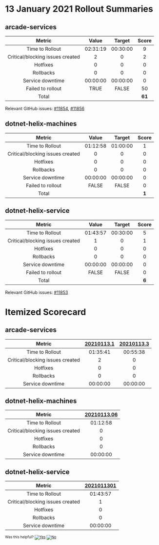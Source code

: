 # 13 January 2021 Rollout Summaries

## arcade-services

|              Metric              |   Value  |  Target  |   Score   |
|:--------------------------------:|:--------:|:--------:|:---------:|
| Time to Rollout                  | 02:31:19 | 00:30:00 |     9     |
| Critical/blocking issues created |     2    |    0     |     2     |
| Hotfixes                         |     0    |    0     |     0     |
| Rollbacks                        |     0    |    0     |     0     |
| Service downtime                 | 00:00:00 | 00:00:00 |     0     |
| Failed to rollout                |   TRUE  |   FALSE  |     50     |
| Total                            |          |          |   **61**   |

Relevant GitHub issues: [#11854](https://github.com/dotnet/core-eng/issues/11854), [#11856](https://github.com/dotnet/core-eng/issues/11856)
## dotnet-helix-machines

|              Metric              |   Value  |  Target  |   Score   |
|:--------------------------------:|:--------:|:--------:|:---------:|
| Time to Rollout                  | 01:12:58 | 01:00:00 |     1     |
| Critical/blocking issues created |     0    |    0     |     0     |
| Hotfixes                         |     0    |    0     |     0     |
| Rollbacks                        |     0    |    0     |     0     |
| Service downtime                 | 00:00:00 | 00:00:00 |     0     |
| Failed to rollout                |   FALSE  |   FALSE  |     0     |
| Total                            |          |          |   **1**   |


## dotnet-helix-service

|              Metric              |   Value  |  Target  |   Score   |
|:--------------------------------:|:--------:|:--------:|:---------:|
| Time to Rollout                  | 01:43:57 | 00:30:00 |     5     |
| Critical/blocking issues created |     1    |    0     |     1     |
| Hotfixes                         |     0    |    0     |     0     |
| Rollbacks                        |     0    |    0     |     0     |
| Service downtime                 | 00:00:00 | 00:00:00 |     0     |
| Failed to rollout                |   FALSE  |   FALSE  |     0     |
| Total                            |          |          |   **6**   |

Relevant GitHub issues: [#11853](https://github.com/dotnet/core-eng/issues/11853)
# Itemized Scorecard

## arcade-services

| Metric | [20210113.1](https://dev.azure.com/dnceng/7ea9116e-9fac-403d-b258-b31fcf1bb293/_build/results?buildId=948517) | [20210113.3](https://dev.azure.com/dnceng/7ea9116e-9fac-403d-b258-b31fcf1bb293/_build/results?buildId=948811) |
|:-----:|:-----:|:-----:|
| Time to Rollout | 01:35:41 | 00:55:38 |
| Critical/blocking issues created | 2 | 0 |
| Hotfixes | 0 | 0 |
| Rollbacks | 0 | 0 |
| Service downtime | 00:00:00 | 00:00:00 |


## dotnet-helix-machines

| Metric | [20210113.06](https://dev.azure.com/dnceng/7ea9116e-9fac-403d-b258-b31fcf1bb293/_build/results?buildId=948233) |
|:-----:|:-----:|
| Time to Rollout | 01:12:58 |
| Critical/blocking issues created | 0 |
| Hotfixes | 0 |
| Rollbacks | 0 |
| Service downtime | 00:00:00 |


## dotnet-helix-service

| Metric | [2021011301](https://dev.azure.com/dnceng/7ea9116e-9fac-403d-b258-b31fcf1bb293/_build/results?buildId=948516) |
|:-----:|:-----:|
| Time to Rollout | 01:43:57 |
| Critical/blocking issues created | 1 |
| Hotfixes | 0 |
| Rollbacks | 0 |
| Service downtime | 00:00:00 |



<!-- Begin Generated Content: Doc Feedback -->
<sub>Was this helpful? [![Yes](https://helix.dot.net/f/ip/5?p=Documentation%5CTeamProcess%5CRollout-Scorecards%5CScorecard_2021-01-13.md)](https://helix.dot.net/f/p/5?p=Documentation%5CTeamProcess%5CRollout-Scorecards%5CScorecard_2021-01-13.md) [![No](https://helix.dot.net/f/in)](https://helix.dot.net/f/n/5?p=Documentation%5CTeamProcess%5CRollout-Scorecards%5CScorecard_2021-01-13.md)</sub>
<!-- End Generated Content-->
